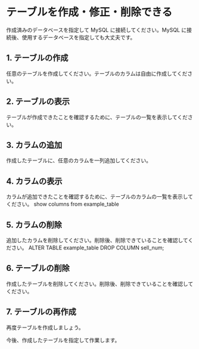 # テーブルを作成・修正・削除できる

作成済みのデータベースを指定して MySQL に接続してください。MySQL に接続後、使用するデータベースを指定しても大丈夫です。

## 1. テーブルの作成

任意のテーブルを作成してください。テーブルのカラムは自由に作成してください。

## 2. テーブルの表示

テーブルが作成できたことを確認するために、テーブルの一覧を表示してください。

## 3. カラムの追加

作成したテーブルに、任意のカラムを一列追加してください。

## 4. カラムの表示

カラムが追加できたことを確認するために、テーブルのカラムの一覧を表示してください。
show columns from example_table

## 5. カラムの削除

追加したカラムを削除してください。削除後、削除できていることを確認してください。
ALTER TABLE example_table DROP COLUMN sell_num;


## 6. テーブルの削除

作成したテーブルを削除してください。削除後、削除できていることを確認してください。


## 7. テーブルの再作成

再度テーブルを作成しましょう。

今後、作成したテーブルを指定して作業します。